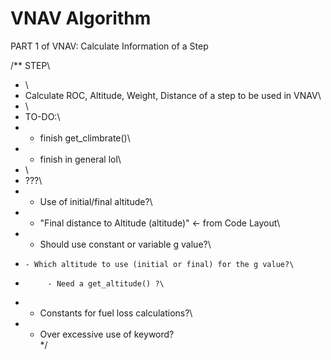 # VNAV Algorithm

PART 1 of VNAV: Calculate Information of a Step

/** STEP\
 * \
 * Calculate ROC, Altitude, Weight, Distance of a step to be used in VNAV\
 * \
 * TO-DO:\
 * - finish get_climbrate()\
 * - finish in general lol\
 * \
 * ???\
 * - Use of initial/final altitude?\
 * - "Final distance to Altitude (altitude)" <- from Code Layout\
 * - Should use constant or variable g value?\
 *     - Which altitude to use (initial or final) for the g value?\
 *          - Need a get_altitude() ?\
 * - Constants for fuel loss calculations?\
 * - Over excessive use of <private> keyword?\
 */
